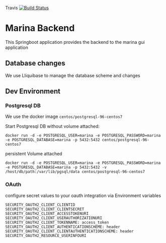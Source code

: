 Travis [![Build Status](https://travis-ci.org/puzzle/marina-backend.svg?branch=master)](https://travis-ci.org/puzzle/marina-backend)

# Marina Backend

This Springboot application provides the backend to the marina gui application

## Database changes

We use Lliquibase to manage the database scheme and changes

## Dev Environment

### Postgresql DB

We use the docker image `centos/postgresql-96-centos7`

Start Postgresql DB without volume attached:

```
docker run -d -e POSTGRESQL_USER=marina -e POSTGRESQL_PASSWORD=marina -e POSTGRESQL_DATABASE=marina -p 5432:5432 centos/postgresql-96-centos7
```

persistent Volume attached
```
docker run -d -e POSTGRESQL_USER=marina -e POSTGRESQL_PASSWORD=marina -e POSTGRESQL_DATABASE=marina -p 5432:5432 -v /host/db/path:/var/lib/pgsql/data centos/postgresql-96-centos7
```

### OAuth

configure secret values to your oauth integration via Environment variables

```
SECURITY_OAUTH2_CLIENT_CLIENTID
SECURITY_OAUTH2_CLIENT_CLIENTSECRET
SECURITY_OAUTH2_CLIENT_ACCESSTOKENURI
SECURITY_OAUTH2_CLIENT_USERAUTHORIZATIONURI
SECURITY_OAUTH2_CLIENT_TOKENNAME: access_token
SECURITY_OAUTH2_CLIENT_AUTHENTICATIONSCHEME: header
SECURITY_OAUTH2_CLIENT_CLIENTAUTHENTICATIONSCHEME: header
SECURITY_OAUTH2_RESOURCE_USERINFOURI
```